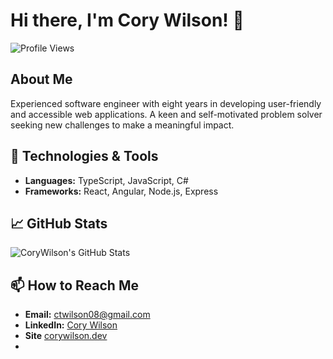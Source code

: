 # Hi there, I'm Cory Wilson! 👋

![Profile Views](https://komarev.com/ghpvc/?username=CoryWilson)

## About Me

Experienced software engineer with eight years in developing user-friendly and accessible web applications. A keen and self-motivated problem solver seeking new challenges to make a meaningful impact.

## 🔧 Technologies & Tools

- **Languages:** TypeScript, JavaScript, C#
- **Frameworks:** React, Angular, Node.js, Express

## 📈 GitHub Stats

![CoryWilson's GitHub Stats](https://github-readme-stats.vercel.app/api?username=CoryWilson&show_icons=true&theme=radical)

## 📫 How to Reach Me

- **Email:** [ctwilson08@gmail.com](mailto:ctwilson08@gmail.com)
- **LinkedIn:** [Cory Wilson](https://linkedin.com/in/corywilsondev)
- **Site** [corywilson.dev](https://corywilson.dev)
- 
